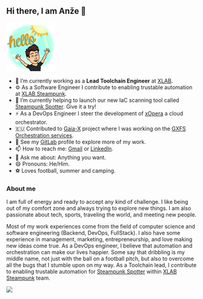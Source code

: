 ## Hi there, I am Anže 👋

<img src="https://github.com/anzoman/anzoman/raw/main/hello%20sunshine.png" width="128"/>

- 🔭 I’m currently working as a **Lead Toolchain Engineer** at [XLAB](https://xlab.si/).
- :gear: As a Software Engineer I contribute to enabling trustable automation at [XLAB Steampunk](https://steampunk.si/). 
- 🌱 I’m currently helping to launch our new IaC scanning tool called [Steampunk Spotter](https://steampunk.si/spotter/). Give it a try!
- ⚡ As a DevOps Engineer I steer the development of [xOpera](https://github.com/xlab-si/xopera-opera) a cloud orchestrator.
- :eu: Contributed to [Gaia-X](https://gaia-x.eu/) project where I was working on the [GXFS Orchestration services](https://gitlab.com/gaia-x/data-infrastructure-federation-services/orc).
- :monocle_face: See my [GitLab](https://gitlab.com/anzoman) profile to explore more of my work.
- 📫 How to reach me: [Gmail](mailto:aluzarwork@gmail.com) or [LinkedIn](https://www.linkedin.com/in/anze-luzar/).
- 💬 Ask me about: Anything you want.
- 😄 Pronouns: He/Him.
- :soccer: Loves football, summer and camping.

### About me
I am full of energy and ready to accept any kind of challenge. I like being out of my comfort zone and always trying to explore new things. I am also passionate about tech, sports, traveling the world, and meeting new people. 

Most of my work experiences come from the field of computer science and software engineering (Backend, DevOps, FullStack). I also have some experience in management, marketing, entrepreneurship, and love making new ideas come true. As a DevOps engineer, I believe that automation and orchestration can make our lives happier. Some say that dribbling is my middle name, not just with the ball on a football pitch, but also to overcome all the bugs that I stumble upon on my way. As a Toolchain lead, I contribute to enabling trustable automation for [Steampunk Spotter](https://steampunk.si/spotter/) within [XLAB Steampunk](https://steampunk.si/) team. 

<picture>
<source 
  srcset="https://github-readme-stats.vercel.app/api?username=anzoman&show_icons=true&theme=dark"
  media="(prefers-color-scheme: dark)"
/>
<source
  srcset="https://github-readme-stats.vercel.app/api?username=anzoman&show_icons=true"
  media="(prefers-color-scheme: light), (prefers-color-scheme: no-preference)"
/>
<img src="https://github-readme-stats.vercel.app/api?username=anzoman&show_icons=true" />
</picture>
